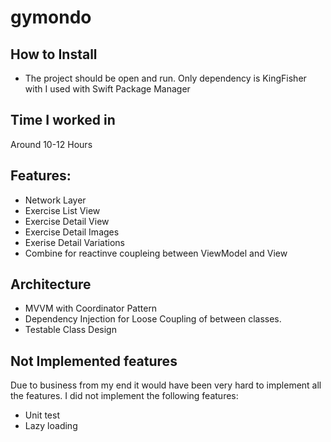 # gymondo 

## How to Install
- The project should be open and run. Only dependency is KingFisher with I used with Swift Package Manager

## Time I worked in
Around 10-12 Hours 

## Features:
- Network Layer
- Exercise List View
- Exercise Detail View
- Exercise Detail Images 
- Exerise Detail Variations 
- Combine for reactinve coupleing between ViewModel and View

## Architecture
- MVVM with Coordinator Pattern
- Dependency Injection for Loose Coupling of between classes.
- Testable Class Design

## Not Implemented features
Due to business from my end it would have been very hard to implement all the features. I did not implement the following features:
- Unit test
- Lazy loading
